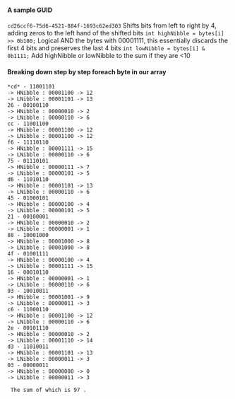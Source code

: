 #### A sample GUID
`cd26ccf6-75d6-4521-884f-1693c62ed303`
Shifts bits from left to right by 4, adding zeros to the left hand of the shifted bits
`int highNibble = bytes[i] >> 0b100;`
Logical AND the bytes with 00001111, this essentially discards the first 4 bits and preserves the last 4 bits
`int lowNibble = bytes[i] & 0b1111;`
Add highNibble or lowNibble to the sum if they are <10

#### Breaking down step by step foreach byte in our array
    *cd* - 11001101 
    -> HNibble : 00001100 -> 12
    -> LNibble : 00001101 -> 13
    26 - 00100110
    -> HNibble : 00000010 -> 2
    -> LNibble : 00000110 -> 6
    cc - 11001100
    -> HNibble : 00001100 -> 12
    -> LNibble : 00001100 -> 12
    f6 - 11110110
    -> HNibble : 00001111 -> 15
    -> LNibble : 00000110 -> 6
    75 - 01110101
    -> HNibble : 00000111 -> 7
    -> LNibble : 00000101 -> 5
    d6 - 11010110
    -> HNibble : 00001101 -> 13
    -> LNibble : 00000110 -> 6
    45 - 01000101
    -> HNibble : 00000100 -> 4
    -> LNibble : 00000101 -> 5
    21 - 00100001
    -> HNibble : 00000010 -> 2
    -> LNibble : 00000001 -> 1
    88 - 10001000
    -> HNibble : 00001000 -> 8
    -> LNibble : 00001000 -> 8
    4f - 01001111
    -> HNibble : 00000100 -> 4
    -> LNibble : 00001111 -> 15
    16 - 00010110
    -> HNibble : 00000001 -> 1
    -> LNibble : 00000110 -> 6
    93 - 10010011
    -> HNibble : 00001001 -> 9
    -> LNibble : 00000011 -> 3
    c6 - 11000110
    -> HNibble : 00001100 -> 12
    -> LNibble : 00000110 -> 6
    2e - 00101110
    -> HNibble : 00000010 -> 2
    -> LNibble : 00001110 -> 14
    d3 - 11010011
    -> HNibble : 00001101 -> 13
    -> LNibble : 00000011 -> 3
    03 - 00000011
    -> HNibble : 00000000 -> 0
    -> LNibble : 00000011 -> 3

     The sum of which is 97 .
